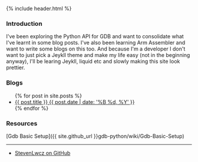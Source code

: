 {% include header.html %}

### Introduction

I've been exploring the Python API for GDB and want to consolidate what I've learnt in some blog posts. I've also been learning Arm Assembler and want to write some blogs on this too. And because I'm a developer I don't want to just pick a Jeykll theme and make my life easy (not in the beginning anyway), I'll be learing Jeykll, liquid etc and slowly making this site look prettier.

### Blogs 

<ul>
  {% for post in site.posts %}
  <li>
      <a href="{{ post.url }}">{{ post.title }} {{ post.date | date: '%B %d, %Y' }}</a>
  </li>
 {% endfor %}
</ul>

### Resources
[Gdb Basic Setup]({{ site.github_url }}gdb-python/wiki/Gdb-Basic-Setup)

*** 
<nav>
  <ul>
    <li><a href="{{ site.github_url }}">StevenLwcz on GitHub</a></li>
  </ul>
</nav>
